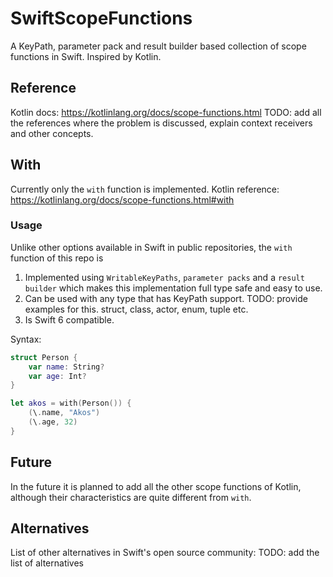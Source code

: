 # SwiftScopeFunctions
A KeyPath, parameter pack and result builder based collection of scope functions in Swift. Inspired by Kotlin.

## Reference
Kotlin docs: https://kotlinlang.org/docs/scope-functions.html
TODO: add all the references where the problem is discussed, explain context receivers and other concepts.

## With
Currently only the `with` function is implemented. Kotlin reference: https://kotlinlang.org/docs/scope-functions.html#with

### Usage
Unlike other options available in Swift in public repositories, the `with` function of this repo is 
1. Implemented using `WritableKeyPaths`, `parameter packs` and a `result builder` which makes this implementation full type safe and easy to use. 
2. Can be used with any type that has KeyPath support. TODO: provide examples for this. struct, class, actor, enum, tuple etc.
3. Is Swift 6 compatible.

Syntax:
 
```swift
struct Person {
    var name: String?
    var age: Int?
}

let akos = with(Person()) {
    (\.name, "Akos")
    (\.age, 32)
}
```


## Future
In the future it is planned to add all the other scope functions of Kotlin, although their characteristics are quite different from `with`.

## Alternatives
List of other alternatives in Swift's open source community:
TODO: add the list of alternatives

